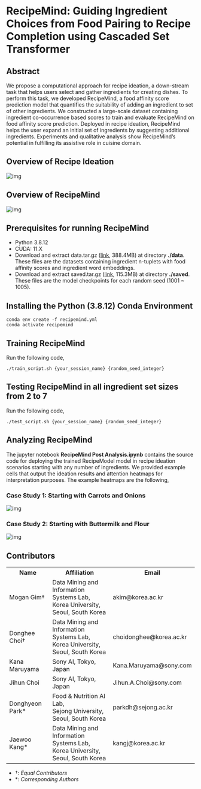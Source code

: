# RecipeMind: Guiding Ingredient Choices from Food Pairing to Recipe Completion using Cascaded Set Transformer

## Abstract

We propose a computational approach for recipe ideation, a down-stream task that helps users select and gather ingredients for creating dishes. To perform this task, we developed RecipeMind, a food affinity score prediction model that quantifies the suitability of adding an ingredient to set of other ingredients. We constructed a large-scale dataset containing ingredient co-occurrence based scores to train and evaluate RecipeMind on food affinity score prediction. Deployed in recipe ideation, RecipeMind helps the user expand an initial set of ingredients by suggesting additional ingredients. Experiments and qualitative analysis show RecipeMind’s potential in fulfilling its assistive role in cuisine domain.

## Overview of Recipe Ideation

![img](./figures/0_task.png)

## Overview of RecipeMind

![img](./figures/1_model.png)

## Prerequisites for running RecipeMind

- Python 3.8.12
- CUDA: 11.X
- Download and extract data.tar.gz ([link](https://drive.google.com/file/d/1xZa4fPQvoxWBX_fvcFtmZjWZj0Fa7pFj/view?usp=sharing), 388.4MB) at directory **./data**. These files are the datasets containing ingredient n-tuplets with food affinity scores and ingredient word embeddings.
- Download and extract saved.tar.gz ([link](https://drive.google.com/file/d/1D_PQcf82-0b4qW3EUGQWV_cQnKezt2Yc/view?usp=sharing), 115.3MB) at directory **./saved**. These files are the model checkpoints for each random seed (1001 ~ 1005).

## Installing the Python (3.8.12) Conda Environment

```
conda env create -f recipemind.yml
conda activate recipemind
```

## Training RecipeMind

Run the following code,
```
./train_script.sh {your_session_name} {random_seed_integer}
```

## Testing RecipeMind in all ingredient set sizes from 2 to 7

Run the following code,
```
./test_script.sh {your_session_name} {random_seed_integer}
```

## Analyzing RecipeMind

The jupyter notebook **RecipeMind Post Analysis.ipynb** contains the source code for deploying the trained RecipeModel model in recipe ideation scenarios starting with any number of ingredients. We provided example cells that output the ideation results and attention heatmaps for interpretation purposes. The example heatmaps are the following,

### Case Study 1: Starting with Carrots and Onions

![img](./figures/2_attnmaps1.png)

### Case Study 2: Starting with Buttermilk and Flour

![img](./figures/3_attnmaps2.png)


## Contributors

<table>
	<tr>
		<th>Name</th>		
		<th>Affiliation</th>
		<th>Email</th>
	</tr>
	<tr>
		<td>Mogan Gim&dagger;</td>		
		<td>Data Mining and Information Systems Lab,<br>Korea University, Seoul, South Korea</td>
		<td>akim@korea.ac.kr</td>
	</tr>
	<tr>
		<td>Donghee Choi&dagger;</td>		
		<td>Data Mining and Information Systems Lab,<br>Korea University, Seoul, South Korea</td>
		<td>choidonghee@korea.ac.kr</td>
	</tr>
	<tr>
		<td>Kana Maruyama</td>		
		<td>Sony AI, Tokyo, Japan</td>
		<td>Kana.Maruyama@sony.com</td>
	</tr>
	<tr>
		<td>Jihun Choi</td>		
		<td>Sony AI, Tokyo, Japan</td>
		<td>Jihun.A.Choi@sony.com</td>
	</tr>
	<tr>
		<td>Donghyeon Park*</td>		
		<td>Food & Nutrition AI Lab,<br>Sejong University, Seoul, South Korea</td>
		<td>parkdh@sejong.ac.kr</td>
	</tr>
	<tr>
		<td>Jaewoo Kang*</td>		
		<td>Data Mining and Information Systems Lab,<br>Korea University, Seoul, South Korea</td>
		<td>kangj@korea.ac.kr</td>
	</tr>

</table>



- &dagger;: *Equal Contributors*
- &ast;: *Corresponding Authors*

